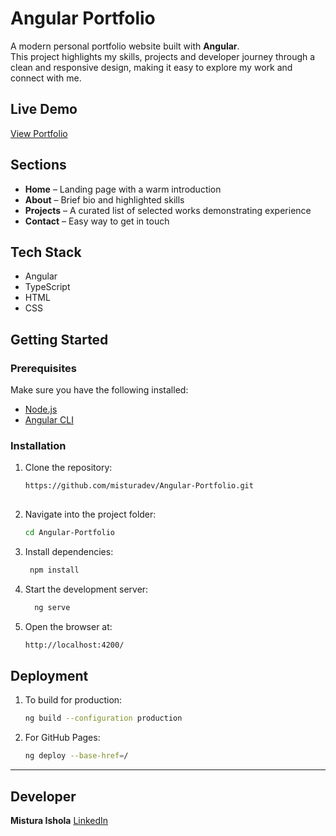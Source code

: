 # Angular Portfolio

A modern personal portfolio website built with **Angular**.  
This project highlights my skills, projects and developer journey through a clean
and responsive design, making it easy to explore my work and connect with me.

##  Live Demo
 [View Portfolio](https://misturadev.github.io/Angular-Portfolio/)

## Sections
- **Home** – Landing page with a warm introduction  
- **About** – Brief bio and highlighted skills  
- **Projects** – A curated list of selected works demonstrating experience
- **Contact** – Easy way to get in touch  

## Tech Stack
- Angular  
- TypeScript
- HTML
- CSS

## Getting Started

### Prerequisites
Make sure you have the following installed:
- [Node.js](https://nodejs.org/)  
- [Angular CLI](https://angular.io/cli)  

### Installation
1. Clone the repository:
   ```bash
   https://github.com/misturadev/Angular-Portfolio.git
     
2. Navigate into the project folder:
   ```bash
   cd Angular-Portfolio
   
3. Install dependencies:
   ```bash
    npm install
   
4. Start the development server:
   ```bash
     ng serve

5.  Open the browser at:
    ```bash
    http://localhost:4200/
    

##  Deployment
 1.   To build for production:
      ```bash
      ng build --configuration production

 2.   For GitHub Pages:
      ```bash
      ng deploy --base-href=/

----

  ## Developer
   **Mistura Ishola**
   [LinkedIn](https://www.linkedin.com/in/mistura-ishola/)


  
